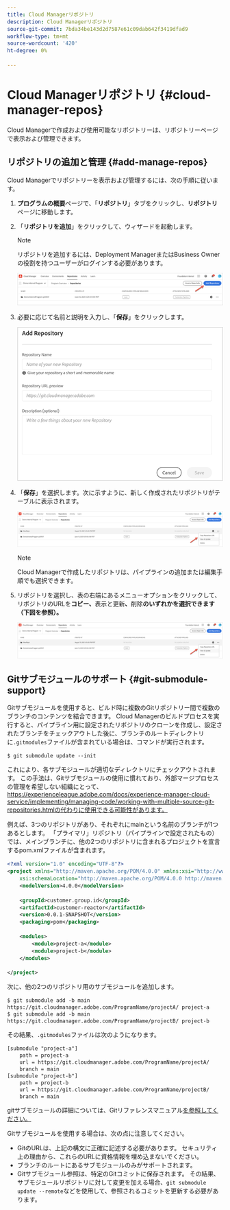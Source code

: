 ```yaml
---
title: Cloud Managerリポジトリ
description: Cloud Managerリポジトリ
source-git-commit: 7bda34be143d2d7587e61c09dab642f3419dfad9
workflow-type: tm+mt
source-wordcount: '420'
ht-degree: 0%

---
```


# Cloud Managerリポジトリ {#cloud-manager-repos}

Cloud Managerで作成および使用可能なリポジトリーは、リポジトリーページで表示および管理できます。

## リポジトリの追加と管理 {#add-manage-repos}

Cloud Managerでリポジトリーを表示および管理するには、次の手順に従います。

1. **プログラムの概要**&#x200B;ページで、「**リポジトリ**」タブをクリックし、**リポジトリ**&#x200B;ページに移動します。

1. 「**リポジトリを追加**」をクリックして、ウィザードを起動します。

   >[!NOTE]
   >リポジトリを追加するには、Deployment ManagerまたはBusiness Ownerの役割を持つユーザーがログインする必要があります。

   ![](assets/create-repo2.png)


1. 必要に応じて名前と説明を入力し、「**保存**」をクリックします。

   ![](assets/repo-1.png)

1. 「**保存**」を選択します。次に示すように、新しく作成されたリポジトリがテーブルに表示されます。

   ![](assets/create-repo3.png)

   >[!NOTE]
   >Cloud Managerで作成したリポジトリは、パイプラインの追加または編集手順でも選択できます。

1. リポジトリを選択し、表の右端にあるメニューオプションをクリックして、リポジトリのURLを&#x200B;**コピー、**&#x200B;表示と更新&#x200B;**、**&#x200B;削除&#x200B;**のいずれかを選択できます（下図を参照）。**

   ![](assets/create-repo3.png)



## Gitサブモジュールのサポート {#git-submodule-support}

Gitサブモジュールを使用すると、ビルド時に複数のGitリポジトリー間で複数のブランチのコンテンツを結合できます。 Cloud Managerのビルドプロセスを実行すると、パイプライン用に設定されたリポジトリのクローンを作成し、設定されたブランチをチェックアウトした後に、ブランチのルートディレクトリに`.gitmodules`ファイルが含まれている場合は、コマンドが実行されます。

```
$ git submodule update --init
```

これにより、各サブモジュールが適切なディレクトリにチェックアウトされます。 この手法は、Gitサブモジュールの使用に慣れており、外部マージプロセスの管理を希望しない組織にとって、 https://experienceleague.adobe.com/docs/experience-manager-cloud-service/implementing/managing-code/working-with-multiple-source-git-repositories.htmlの代わりに使用できる可能性があります。

例えば、3つのリポジトリがあり、それぞれにmainという名前のブランチが1つあるとします。 「プライマリ」リポジトリ（パイプラインで設定されたもの）では、メインブランチに、他の2つのリポジトリに含まれるプロジェクトを宣言するpom.xmlファイルが含まれます。

```xml
<?xml version="1.0" encoding="UTF-8"?>
<project xmlns="http://maven.apache.org/POM/4.0.0" xmlns:xsi="http://www.w3.org/2001/XMLSchema-instance"
    xsi:schemaLocation="http://maven.apache.org/POM/4.0.0 http://maven.apache.org/maven-v4_0_0.xsd">
    <modelVersion>4.0.0</modelVersion>
   
    <groupId>customer.group.id</groupId>
    <artifactId>customer-reactor</artifactId>
    <version>0.0.1-SNAPSHOT</version>
    <packaging>pom</packaging>
   
    <modules>
        <module>project-a</module>
        <module>project-b</module>
    </modules>
   
</project>
```

次に、他の2つのリポジトリ用のサブモジュールを追加します。

```
$ git submodule add -b main https://git.cloudmanager.adobe.com/ProgramName/projectA/ project-a
$ git submodule add -b main https://git.cloudmanager.adobe.com/ProgramName/projectB/ project-b
```

その結果、`.gitmodules`ファイルは次のようになります。

```
[submodule "project-a"]
    path = project-a
    url = https://git.cloudmanager.adobe.com/ProgramName/projectA/
    branch = main
[submodule "project-b"]
    path = project-b
    url = https://git.cloudmanager.adobe.com/ProgramName/projectB/
    branch = main
```

gitサブモジュールの詳細については、Gitリファレンスマニュアル[を参照してください。](https://git-scm.com/book/en/v2/Git-Tools-Submodules)

Gitサブモジュールを使用する場合は、次の点に注意してください。

* GitのURLは、上記の構文に正確に記述する必要があります。 セキュリティ上の理由から、これらのURLに資格情報を埋め込まないでください。
* ブランチのルートにあるサブモジュールのみがサポートされます。
* Gitサブモジュール参照は、特定のGitコミットに保存されます。 その結果、サブモジュールリポジトリに対して変更を加える場合、`git submodule update --remote`などを使用して、参照されるコミットを更新する必要があります。

